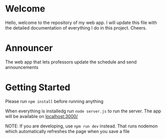 # Welcome
Hello, welcome to the repository of my web app. I will update this file with the detailed documentation of everything I do in this project. Cheers.

# Announcer
The web app that lets professors update the schedule and send announcements

# Getting Started
Please run `npm install` before running anything

When everything is installedg run `node server.js` to run the server. The app will be available on [localhost:3000/](http://localhost:3000/)

NOTE: If you are developing, use `npm run dev` instead. That runs nodemon which automatically refreshes the page when you save a file